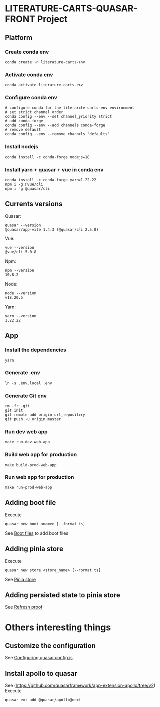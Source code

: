 # LITERATURE-CARTS-QUASAR-FRONT Project

## Platform

### Create conda env

```
conda create -n literature-carts-env
```

### Activate conda env

```
conda activate literature-carts-env
```

### Configure conda env

```
# configure conda for the literarute-carts-env environment
# set strict channel order
conda config --env --set channel_priority strict
# add conda-forge
conda config --env --add channels conda-forge
# remove default
conda config --env --remove channels 'defaults'
```

### Install nodejs

```
conda install -c conda-forge nodejs=18
```

### Install yarn + quasar + vue in conda env

```
conda install -c conda-forge yarn=1.22.22
npm i -g @vue/cli
npm i -g @quasar/cli
```


## Currents versions

Quasar:

```
quasar --version
@quasar/app-vite 1.4.3 (@quasar/cli 2.5.0)
```

Vue:

```
vue --version
@vue/cli 5.0.8
```

Npm:

```
npm --version
10.8.2
```

Node:

```
node --version
v18.20.5
```

Yarn:

```
yarn --version
1.22.22
```

## App

### Install the dependencies

```
yarn
```

### Generate .env

```
ln -s .env.local .env
```

### Generate Git env

```
rm -fr .git
git init
git remote add origin url_repository
git push -u origin master
```

### Run dev web app

```
make run-dev-web-app
```

### Build web app for production

```
make build-prod-web-app
```

### Run web app for production

```
make run-prod-web-app
```

## Adding boot file

Execute

```
quasar new boot <name> [--format ts]
```

See [Boot files](https://quasar.dev/quasar-cli-webpack/boot-files/) to add boot files

## Adding pinia store

Execute

```
quasar new store <store_name> [--format ts]
```

See [Pinia store](https://quasar.dev/quasar-cli-vite/state-management-with-pinia/)

## Adding persisted state to pinia store

See [Refresh proof](https://www.vuemastery.com/blog/refresh-proof-your-pinia-stores/)

# Others interesting things

## Customize the configuration

See [Configuring quasar.config.js](https://v2.quasar.dev/quasar-cli-vite/quasar-config-js).

## Install apollo to quasar

See (https://github.com/quasarframework/app-extension-apollo/tree/v2)
Execute

```
quasar ext add @quasar/apollo@next
```